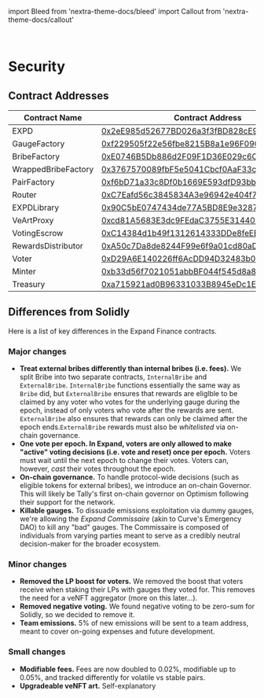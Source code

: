 import Bleed from 'nextra-theme-docs/bleed'
import Callout from 'nextra-theme-docs/callout'

&nbsp;

# Security


## Contract Addresses

| Contract Name | Contract Address | Network |
| --- | --- | --- |
| EXPD               | [0x2eE985d52677BD026a3f3fBD828cE96587de0A80](https://arbiscan.io/address/0x2eE985d52677BD026a3f3fBD828cE96587de0A80) | Aribitrum |
| GaugeFactory       | [0xf229505f22e56fbe8215B8a1e96F090aD9Ee418e](https://arbiscan.io/address/0xf229505f22e56fbe8215B8a1e96F090aD9Ee418e) | Aribitrum |
| BribeFactory       | [0xE0746B5Db886d2F09F1D36E029c6C77b4C02Ec44](https://arbiscan.io/address/0xE0746B5Db886d2F09F1D36E029c6C77b4C02Ec44) | Aribitrum |
| WrappedBribeFactory| [0x3767570089fbF5e5041Cbcf0AaF33cf190763428](https://arbiscan.io/address/0x3767570089fbF5e5041Cbcf0AaF33cf190763428) | Aribitrum |
| PairFactory        | [0xf6bD71a33c8Df0b1669E593dfD93bbfcb393c4b3](https://arbiscan.io/address/0xf6bD71a33c8Df0b1669E593dfD93bbfcb393c4b3) | Aribitrum |
| Router             | [0xC7Eafd56c3845834A3e96942e404f7Cbb9A9e8d8](https://arbiscan.io/address/0x9c12939390052919aF3155f41Bf4160Fd3666A6f) | Aribitrum |
| EXPDLibrary        | [0x90C5bE0747434de77A5BD8E9e3287bA61151dBC2](https://arbiscan.io/address/0x90C5bE0747434de77A5BD8E9e3287bA61151dBC2) | Aribitrum |
| VeArtProxy         | [0xcd81A5683E3dc9FEdaC3755E31440Ed637556eAB](https://arbiscan.io/address/0xcd81A5683E3dc9FEdaC3755E31440Ed637556eAB) | Aribitrum |
| VotingEscrow       | [0xC14384d1b49f1312614333DDe8feEE1341Db76Db](https://arbiscan.io/address/0xC14384d1b49f1312614333DDe8feEE1341Db76Db) | Aribitrum |
| RewardsDistributor | [0xA50c7Da8de8244F99e6f9a01cd80aDc21EbCAC83](https://arbiscan.io/address/0xA50c7Da8de8244F99e6f9a01cd80aDc21EbCAC83) | Aribitrum |
| Voter              | [0xD29A6E140226ff6AcDD94D32483b03Be20AAFC8b](https://arbiscan.io/address/0xD29A6E140226ff6AcDD94D32483b03Be20AAFC8b) | Aribitrum |
| Minter             | [0xb33d56f7021051abbBF044f545d8a8eCA96a391B](https://arbiscan.io/address/0xb33d56f7021051abbBF044f545d8a8eCA96a391B) | Aribitrum |
| Treasury           | [0xa715921ad0B96331033B8945eDc1E0E3B0C91739](https://arbiscan.io/address/0xa715921ad0B96331033B8945eDc1E0E3B0C91739) | Aribitrum |

## Differences from Solidly

Here is a list of key differences in the Expand Finance contracts.

### Major changes

  - **Treat external bribes differently than internal bribes (i.e. fees).**
    We split Bribe into two separate contracts, `InternalBribe` and
    `ExternalBribe`. `InternalBribe` functions essentially the same way as `Bribe`
    did, but `ExternalBribe` ensures that rewards are eliglble to be claimed by
    any voter who votes for the underlying gauge during the epoch, instead of
    only voters who vote after the rewards are sent. `ExternalBribe` also ensures
    that rewards can only be claimed after the epoch ends.`ExternalBribe`
    rewards must also be _whitelisted_ via on-chain governance.
  - **One vote per epoch. In Expand, voters are only allowed to make "active"
    voting decisions (i.e. vote and reset) once per epoch.** Voters must wait
    until the next epoch to change their votes. Voters can, however, _cast_
    their votes throughout the epoch.
  - **On-chain governance.** To handle protocol-wide decisions (such as eligible
    tokens for external bribes), we introduce an on-chain Governor. This will
    likely be Tally's first on-chain governor on Optimism following their
    support for the network.
  - **Killable gauges.** To dissuade emissions exploitation via dummy gauges, we're
    allowing the _Expand Commissaire_ (akin to Curve's Emergency DAO) to kill
    any "bad" gauges. The Commissaire is composed of individuals from varying
    parties meant to serve as a credibly neutral decision-maker for the broader
    ecosystem.

### Minor changes

  - **Removed the LP boost for voters.** We removed the boost that voters receive
    when staking their LPs with gauges they voted for. This removes the need
    for a veNFT aggregator (more on this later...).
  - **Removed negative voting.** We found negative voting to be zero-sum for
    Solidly, so we decided to remove it.
  - **Team emissions.** 5% of new emissions will be sent to a team address, meant
    to cover on-going expenses and future development.

### Small changes

  - **Modifiable fees.** Fees are now doubled to 0.02%, modifiable up to 0.05%, and
    tracked differently for volatile vs stable pairs.
  - **Upgradeable veNFT art.** Self-explanatory
